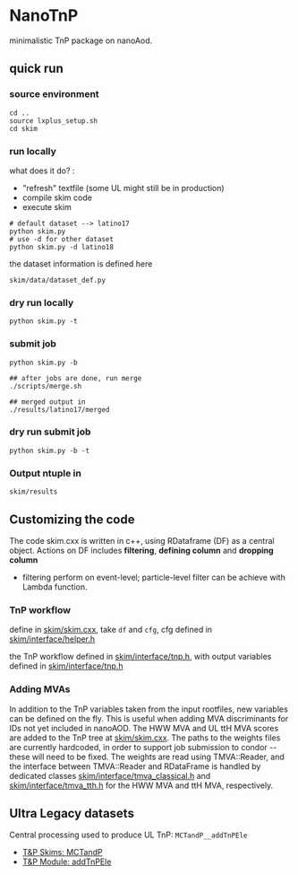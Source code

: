 # NanoTnP
minimalistic TnP package on nanoAod.

## quick run
### source environment
 
```
cd ..
source lxplus_setup.sh
cd skim
```

### run locally
what does it do? :
 - "refresh" textfile (some UL might still be in production)
 - compile skim code 
 - execute skim


```
# default dataset --> latino17
python skim.py
# use -d for other dataset
python skim.py -d latino18
```
the dataset information is defined here
```
skim/data/dataset_def.py
```

### dry run locally
```
python skim.py -t
```

### submit job 
```
python skim.py -b

## after jobs are done, run merge
./scripts/merge.sh

## merged output in 
./results/latino17/merged
```

### dry run submit job
```
python skim.py -b -t
```

### Output ntuple in 
```
skim/results
```

## Customizing the code

The code skim.cxx is written in c++, using RDataframe (DF) as a central object. Actions on DF includes __filtering__, __defining column__ and __dropping column__
- filtering perform on event-level; particle-level filter can be achieve with Lambda function.

### TnP workflow
define in [skim/skim.cxx](https://github.com/dittmer/NanoTnP/blob/master/skim/skim.cxx#L53), take ```df``` and ```cfg```, cfg defined in [skim/interface/helper.h](https://github.com/dittmer/NanoTnP/blob/master/skim/interface/helper.h#L164)

the TnP workflow defined in [skim/interface/tnp.h](https://github.com/dittmer/NanoTnP/blob/master/skim/interface/workflow.h#L50-L93), with output variables defined in [skim/interface/tnp.h](https://github.com/dittmer/NanoTnP/blob/master/skim/interface/tnp.h#L6-L47)

### Adding MVAs

In addition to the TnP variables taken from the input rootfiles, new variables can be defined on the fly. This is useful when adding MVA discriminants for IDs not yet included in nanoAOD. The HWW MVA and UL ttH MVA scores are added to the TnP tree at [skim/skim.cxx](https://github.com/dittmer/NanoTnP/blob/master/skim/skim.cxx#L56-L78). The paths to the weights files are currently hardcoded, in order to support job submission to condor -- these will need to be fixed. The weights are read using TMVA::Reader, and the interface between TMVA::Reader and RDataFrame is handled by dedicated classes [skim/interface/tmva_classical.h](https://github.com/dittmer/NanoTnP/blob/master/skim/interface/tmva_classical.h) and [skim/interface/tmva_tth.h](https://github.com/dittmer/NanoTnP/blob/master/skim/interface/tmva_tth.h) for the HWW MVA and ttH MVA, respectively.

## Ultra Legacy datasets

Central processing used to produce UL TnP: ```MCTandP__addTnPEle```

 - [T&P Skims: MCTandP](https://github.com/latinos/LatinoAnalysis/blob/76e7c4b93aa5f056c92440d4e8d24e7de749c8fe/NanoGardener/python/framework/Steps_cfg.py#L1254-L1264)
 - [T&P Module: addTnPEle](https://github.com/latinos/LatinoAnalysis/blob/master/NanoGardener/python/modules/addTnpTree.py)
